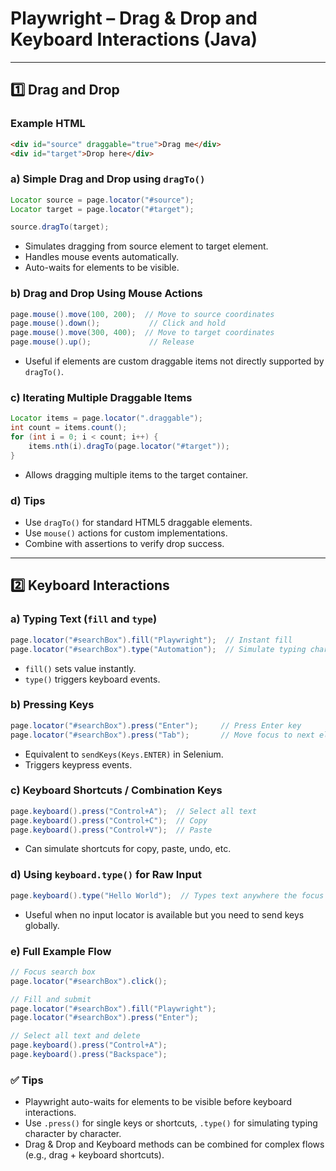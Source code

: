 # Playwright – Drag & Drop and Keyboard Interactions (Java)

---

## 1️⃣ Drag and Drop

### Example HTML

```html
<div id="source" draggable="true">Drag me</div>
<div id="target">Drop here</div>
```

### a) Simple Drag and Drop using `dragTo()`

```java
Locator source = page.locator("#source");
Locator target = page.locator("#target");

source.dragTo(target);
```

* Simulates dragging from source element to target element.
* Handles mouse events automatically.
* Auto-waits for elements to be visible.

### b) Drag and Drop Using Mouse Actions

```java
page.mouse().move(100, 200);  // Move to source coordinates
page.mouse().down();           // Click and hold
page.mouse().move(300, 400);  // Move to target coordinates
page.mouse().up();             // Release
```

* Useful if elements are custom draggable items not directly supported by `dragTo()`.

### c) Iterating Multiple Draggable Items

```java
Locator items = page.locator(".draggable");
int count = items.count();
for (int i = 0; i < count; i++) {
    items.nth(i).dragTo(page.locator("#target"));
}
```

* Allows dragging multiple items to the target container.

### d) Tips

* Use `dragTo()` for standard HTML5 draggable elements.
* Use `mouse()` actions for custom implementations.
* Combine with assertions to verify drop success.

---

## 2️⃣ Keyboard Interactions

### a) Typing Text (`fill` and `type`)

```java
page.locator("#searchBox").fill("Playwright");  // Instant fill
page.locator("#searchBox").type("Automation");  // Simulate typing character by character
```

* `fill()` sets value instantly.
* `type()` triggers keyboard events.

### b) Pressing Keys

```java
page.locator("#searchBox").press("Enter");     // Press Enter key
page.locator("#searchBox").press("Tab");       // Move focus to next element
```

* Equivalent to `sendKeys(Keys.ENTER)` in Selenium.
* Triggers keypress events.

### c) Keyboard Shortcuts / Combination Keys

```java
page.keyboard().press("Control+A");  // Select all text
page.keyboard().press("Control+C");  // Copy
page.keyboard().press("Control+V");  // Paste
```

* Can simulate shortcuts for copy, paste, undo, etc.

### d) Using `keyboard.type()` for Raw Input

```java
page.keyboard().type("Hello World");  // Types text anywhere the focus is active
```

* Useful when no input locator is available but you need to send keys globally.

### e) Full Example Flow

```java
// Focus search box
page.locator("#searchBox").click();

// Fill and submit
page.locator("#searchBox").fill("Playwright");
page.locator("#searchBox").press("Enter");

// Select all text and delete
page.keyboard().press("Control+A");
page.keyboard().press("Backspace");
```

### ✅ Tips

* Playwright auto-waits for elements to be visible before keyboard interactions.
* Use `.press()` for single keys or shortcuts, `.type()` for simulating typing character by character.
* Drag & Drop and Keyboard methods can be combined for complex flows (e.g., drag + keyboard shortcuts).
